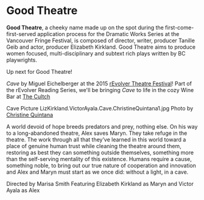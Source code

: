 Good Theatre
============

**Good Theatre**, a cheeky name made up on the spot during the first-come-first-served application process for the Dramatic Works Series at the Vancouver Fringe Festival, is composed of director, writer, producer Tanille Geib and actor, producer Elizabeth Kirkland. Good Theatre aims to produce women focused, multi-disciplinary and subtext rich plays written by BC playwrights.

Up next for Good Theatre!

*Cave* by Miguel Eichelberger at the 2015 [rEvolver Theatre Festival](http://www.upintheairtheatre.com/festival-about)!
Part of the rEvolver Reading Series, we'll be bringing *Cave* to life in the cozy Wine Bar at [The Cultch](http://thecultch.com/)

Cave Picture LizKirkland.VictorAyala.Cave.ChristineQuintana1.jpg
Photo by [Christine Quintana](http://christinequintana.ca/)

A world devoid of hope breeds predators and prey, nothing else. On his way to a long-abandoned theatre, Alex saves Maryn. They take refuge in the theatre. The work through all that they’ve learned in this world toward a place of genuine human trust while cleaning the theatre around them, restoring as best they can something outside themselves, something more than the self-serving mentality of this existence. Humans require a cause, something noble, to bring out our true nature of cooperation and innovation and Alex and Maryn must start as we once did: without a light, in a cave.

Directed by Marisa Smith 
Featuring Elizabeth Kirkland as Maryn and Victor Ayala as Alex
